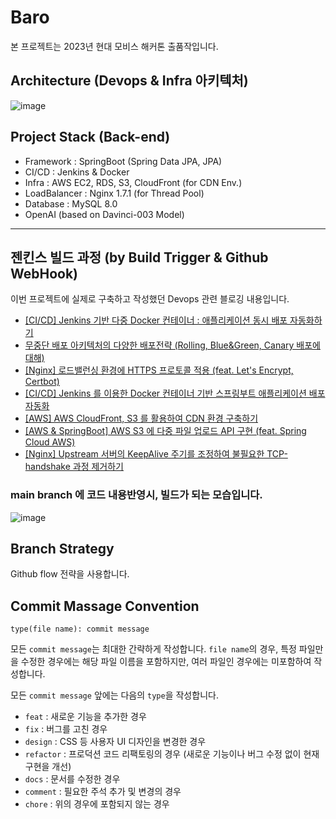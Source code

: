 # Baro

본 프로젝트는 2023년 현대 모비스 해커톤 출품작입니다.

## Architecture (Devops & Infra 아키텍처)

![image](https://user-images.githubusercontent.com/88240193/220622794-0507af22-3814-459f-b6ee-d582373b0632.png)


## Project Stack (Back-end)

-  Framework : SpringBoot (Spring Data JPA, JPA)
-  CI/CD : Jenkins & Docker
-  Infra : AWS EC2, RDS, S3, CloudFront (for CDN Env.)
-  LoadBalancer : Nginx 1.7.1 (for Thread Pool)
-  Database : MySQL 8.0
-  OpenAI (based on Davinci-003 Model)

---

## 젠킨스 빌드 과정 (by Build Trigger & Github WebHook)

이번 프로젝트에 실제로 구축하고 작성했던 Devops 관련 블로깅 내용입니다.  

- [[CI/CD] Jenkins 기반 다중 Docker 컨테이너 : 애플리케이션 동시 배포 자동화하기](https://velog.io/@msung99/CICD-Jenkins-%EA%B8%B0%EB%B0%98-%EB%8B%A4%EC%A4%91-%EC%8A%A4%ED%94%84%EB%A7%81%EB%B6%80%ED%8A%B8-%EC%95%A0%ED%94%8C%EB%A6%AC%EC%BC%80%EC%9D%B4%EC%85%98-%EB%B0%B0%ED%8F%AC-%EC%9E%90%EB%8F%99%ED%99%94)
- [무중단 배포 아키텍처의 다양한 배포전략 (Rolling, Blue&Green, Canary 배포에 대해)](https://velog.io/@msung99/%EB%AC%B4%EC%A4%91%EB%8B%A8-%EB%B0%B0%ED%8F%AC-%EC%95%84%ED%82%A4%ED%85%8D%EC%B2%98%EB%A5%BC-%EC%9C%84%ED%95%9C-%EB%B0%B0%ED%8F%AC%EC%A0%84%EB%9E%B5Rolling-BlueGreen-Canary-%EC%A0%84%EB%9E%B5)
- [[Nginx] 로드밸런싱 환경에 HTTPS 프로토콜 적용 (feat. Let's Encrypt, Certbot)](https://velog.io/@msung99/Nginx-%EB%A1%9C%EB%93%9C%EB%B0%B8%EB%9F%B0%EC%8B%B1-%ED%99%98%EA%B2%BD%EC%97%90-HTTPS-%ED%94%84%EB%A1%9C%ED%86%A0%EC%BD%9C%EC%9D%84-%EC%A0%81%EC%9A%A9%ED%9B%84-%EB%B0%B0%ED%8F%AC%ED%95%98%EA%B8%B0-feat.-Lets-Encrypt-Certbot)
- [[CI/CD] Jenkins 를 이용한 Docker 컨테이너 기반 스프링부트 애플리케이션 배포 자동화](https://velog.io/@msung99/CICD-Jenkins-Docker-%EB%A5%BC-%ED%99%9C%EC%9A%A9%ED%95%9C-SpringBoot-%EB%B0%B0%ED%8F%AC-%EC%9E%90%EB%8F%99%ED%99%94-%EA%B5%AC%EC%B6%95)
- [[AWS] AWS CloudFront, S3 를 활용하여 CDN 환경 구축하기](https://velog.io/@msung99/AWS-CloudFront-S3-%EB%A1%9C-CDN-%ED%99%98%EA%B2%BD-%EA%B5%AC%EC%B6%95%ED%95%98%EA%B8%B0)
- [[AWS & SpringBoot] AWS S3 에 다중 파일 업로드 API 구현 (feat. Spring Cloud AWS)](https://velog.io/@msung99/AWS-SpringBoot-AWS-S3-%EC%97%90-%EB%8B%A4%EC%A4%91-%ED%8C%8C%EC%9D%BC-%EC%97%85%EB%A1%9C%EB%93%9C-API-%EA%B5%AC%ED%98%84-feat.-Spring-Cloud-AWS)
- [[Nginx] Upstream 서버의 KeepAlive 주기를 조정하여 불필요한 TCP-handshake 과정 제거하기](https://velog.io/@msung99/%E3%84%B4%E3%84%B4%E3%84%B4)

### main branch 에 코드 내용반영시, 빌드가 되는 모습입니다. 

![image](https://user-images.githubusercontent.com/88240193/220641985-cdc5a973-96d4-4101-bf1e-b579b5894986.png)


## Branch Strategy

Github flow 전략을 사용합니다.

## Commit Massage Convention

```
type(file name): commit message
```

모든 `commit message`는 최대한 간략하게 작성합니다. `file name`의 경우, 특정 파일만을 수정한 경우에는 해당 파일 이름을 포함하지만, 여러 파일인 경우에는 미포함하여 작성합니다.

모든 `commit message` 앞에는 다음의 `type`을 작성합니다.

- `feat` : 새로운 기능을 추가한 경우
- `fix` : 버그를 고친 경우
- `design` : CSS 등 사용자 UI 디자인을 변경한 경우
- `refactor` : 프로덕션 코드 리팩토링의 경우 (새로운 기능이나 버그 수정 없이 현재 구현을 개선)
- `docs` : 문서를 수정한 경우
- `comment` : 필요한 주석 추가 및 변경의 경우
- `chore` : 위의 경우에 포함되지 않는 경우
